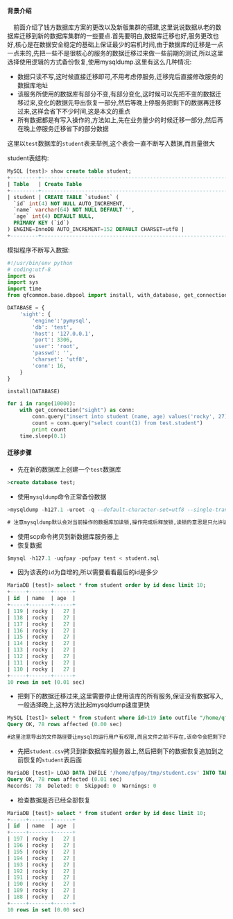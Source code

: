 #### 背景介绍

&emsp;前面介绍了钱方数据库方案的更改以及新版集群的搭建,这里说说数据从老的数据库迁移到新的数据库集群的一些要点.首先要明白,数据库迁移也好,服务更改也好,核心是在数据安全稳定的基础上保证最少的宕机时间,由于数据库的迁移是一点一点来的,先把一些不是很核心的服务的数据迁移过来做一些前期的测试,所以这里选择使用逻辑的方式备份恢复,使用mysqldump.这里有这么几种情况:

* 数据只读不写,这时候直接迁移即可,不用考虑停服务,迁移完后直接修改服务的数据库地址
* 该服务所使用的数据库有部分不变,有部分变化,这时候可以先把不变的数据迁移过来,变化的数据先导出恢复一部分,然后等晚上停服务把剩下的数据再迁移过来,这样会省下不少时间,这是本文的重点
* 所有数据都是有写入操作的,方法如上,先在业务量少的时候迁移一部分,然后再在晚上停服务迁移省下的部分数据


这里以`test`数据库的`student`表来举例,这个表会一直不断写入数据,而且量很大

student表结构:

```sql
MySQL [test]> show create table student;
+---------+---------------------------------------------------------------------------------------------------------------------------------------------------------------------------------------------------------------------+
| Table   | Create Table                                                                                                                                                                                                        |
+---------+---------------------------------------------------------------------------------------------------------------------------------------------------------------------------------------------------------------------+
| student | CREATE TABLE `student` (
  `id` int(4) NOT NULL AUTO_INCREMENT,
  `name` varchar(64) NOT NULL DEFAULT '',
  `age` int(4) DEFAULT NULL,
  PRIMARY KEY (`id`)
) ENGINE=InnoDB AUTO_INCREMENT=152 DEFAULT CHARSET=utf8 |
+---------+---------------------------------------------------------------------------------------------------------------------------------------------------------------------------------------------------------------------+

```


模拟程序不断写入数据:

```python
#!/usr/bin/env python
# coding:utf-8
import os
import sys
import time
from qfcommon.base.dbpool import install, with_database, get_connection

DATABASE = {
    'sight': {
        'engine':'pymysql',
        'db': 'test',
        'host': '127.0.0.1',
        'port': 3306,
        'user': 'root',
        'passwd': '',
        'charset': 'utf8',
        'conn': 16,
    }
}

install(DATABASE)

for i in range(10000):
    with get_connection("sight") as conn:
        conn.query("insert into student (name, age) values('rocky', 27)")
        count = conn.query("select count(1) from test.student")
        print count
    time.sleep(0.1)

```


#### 迁移步骤

* 先在新的数据库上创建一个`test`数据库

```sql
>create database test;

```

* 使用`mysqldump`命令正常备份数据

```sql
>mysqldump -h127.1 -uroot -q --default-character-set=utf8 --single-transaction test student > student.sql

# 注意mysqldump默认会对当前操作的数据库加读锁,操作完成后释放锁,读锁的意思是只允许读.
```

* 使用scp命令拷贝到新数据库服务器上
* 恢复数据

```sql
$mysql -h127.1 -uqfpay -pqfpay test < student.sql

```

* 因为该表的`id`为自增的,所以需要看看最后的id是多少

```sql
MariaDB [test]> select * from student order by id desc limit 10;
+-----+-------+------+
| id  | name  | age  |
+-----+-------+------+
| 119 | rocky |   27 |
| 118 | rocky |   27 |
| 117 | rocky |   27 |
| 116 | rocky |   27 |
| 115 | rocky |   27 |
| 114 | rocky |   27 |
| 113 | rocky |   27 |
| 112 | rocky |   27 |
| 111 | rocky |   27 |
| 110 | rocky |   27 |
+-----+-------+------+
10 rows in set (0.01 sec)
```

* 把剩下的数据迁移过来,这里需要停止使用该库的所有服务,保证没有数据写入,一般选择晚上,这种方法比起mysqldump速度更快
```sql
MySQL [test]> select * from student where id>119 into outfile "/home/qfpay/tmp/student.csv";
Query OK, 78 rows affected (0.00 sec)

#这里注意导出的文件路径要让mysql的运行用户有权限,而且文件之前不存在,该命令会把剩下的数据导出来,格式为以空格分隔,每行一条记录,顺序排列,也可以自定义格式,这里使用默认即可
```

* 先把`student.csv`拷贝到新数据库的服务器上,然后把剩下的数据恢复追加到之前恢复的`student`表后面

```sql
MariaDB [test]> LOAD DATA INFILE '/home/qfpay/tmp/student.csv' INTO TABLE student;
Query OK, 78 rows affected (0.01 sec)
Records: 78  Deleted: 0  Skipped: 0  Warnings: 0

```

* 检查数据是否已经全部恢复

```sql
MariaDB [test]> select * from student order by id desc limit 10;
+-----+-------+------+
| id  | name  | age  |
+-----+-------+------+
| 197 | rocky |   27 |
| 196 | rocky |   27 |
| 195 | rocky |   27 |
| 194 | rocky |   27 |
| 193 | rocky |   27 |
| 192 | rocky |   27 |
| 191 | rocky |   27 |
| 190 | rocky |   27 |
| 189 | rocky |   27 |
| 188 | rocky |   27 |
+-----+-------+------+
10 rows in set (0.00 sec)


```

